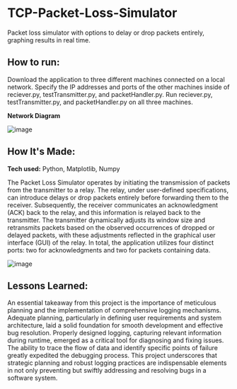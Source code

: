 # TCP-Packet-Loss-Simulator
Packet loss simulator with options to delay or drop packets entirely, graphing results in real time.


## How to run:
Download the application to three different machines connected on a local network. Specify the IP addresses and ports of the other machines inside of reciever.py, testTransmitter.py, and packetHandler.py. Run reciever.py, testTransmitter.py, and packetHandler.py on all three machines.

**Network Diagram**

![image](https://github.com/wizard-adamkay/TCP-Packet-Loss-Simulator/assets/37917852/3b0c10bd-3c4b-450f-b3c5-975ec4acc221)

## How It's Made:

**Tech used:** Python, Matplotlib, Numpy

The Packet Loss Simulator operates by initiating the transmission of packets from the transmitter to a relay. The relay, under user-defined specifications, can introduce delays or drop packets entirely before forwarding them to the receiver. Subsequently, the receiver communicates an acknowledgment (ACK) back to the relay, and this information is relayed back to the transmitter. The transmitter dynamically adjusts its window size and retransmits packets based on the observed occurrences of dropped or delayed packets, with these adjustments reflected in the graphical user interface (GUI) of the relay. In total, the application utilizes four distinct ports: two for acknowledgments and two for packets containing data.

![image](https://github.com/wizard-adamkay/TCP-Packet-Loss-Simulator/assets/37917852/fe86b2f9-5105-4111-8e3f-2463d7eb7246)

## Lessons Learned:

An essential takeaway from this project is the importance of meticulous planning and the implementation of comprehensive logging mechanisms. Adequate planning, particularly in defining user requirements and system architecture, laid a solid foundation for smooth development and effective bug resolution. Properly designed logging, capturing relevant information during runtime, emerged as a critical tool for diagnosing and fixing issues. The ability to trace the flow of data and identify specific points of failure greatly expedited the debugging process. This project underscores that strategic planning and robust logging practices are indispensable elements in not only preventing but swiftly addressing and resolving bugs in a software system.
